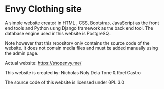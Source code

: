 ﻿

# Envy Clothing site

A simple website created in HTML , CSS, Bootstrap, JavaScript as the front end tools and Python using Django framework as the back end tool. The database engine used in this website is PostgreSQL

Note however that this repository only contains the source code of the website. It does not contain media files and must be added manually using the admin page.

Actual website: https://shopenvy.me/


This website is created by:
Nicholas Noly Dela Torre
& Roel Castro

The source code of this website is licensed under GPL 3.0


